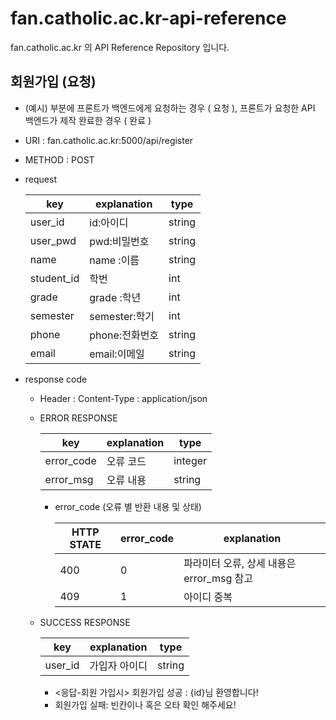 # fan.catholic.ac.kr-api-reference
fan.catholic.ac.kr 의 API Reference Repository 입니다.

## 회원가입 (요청)
- (예시) 부분에 프론트가 백엔드에게 요청하는 경우 ( 요청 ), 프론트가 요청한 API 백엔드가 제작 완료한 경우 ( 완료 )
- URI : fan.catholic.ac.kr:5000/api/register
- METHOD : POST
- request

    | key | explanation | type |
    |--- |--- |--- |
    |user_id  | id:아이디    | string
    |user_pwd | pwd:비밀번호 | string
    |name     | name :이름   | string
    |student_id| 학번        | int
    |grade    | grade :학년  | int
    |semester |semester:학기 | int
    |phone    |phone:전화번호|string
    |email    |email:이메일  |string

- response code
    - Header :
        Content-Type : application/json
    - ERROR RESPONSE
    
        |    key   | explanation |   type  |
        | -------- | ----------- |-------- |
        |error_code| 오류 코드     | integer | 
        |error_msg | 오류 내용  | string  |
        
        - error_code (오류 별 반환 내용 및 상태)
        
            | HTTP STATE | error_code | explanation |
            |----------- | ---------- | ----------- |
            | 400 |0| 파라미터 오류, 상세 내용은 error_msg 참고 |
            | 409 |1| 아이디 중복 |
    
    - SUCCESS RESPONSE
    
        | key | explanation | type |
        |--- |--- |--- |
        | user_id | 가입자 아이디 | string |
        
       -  <응답-회원 가입시> 회원가입 성공 : {id}님 환영합니다! 
       -  회원가입 실패: 빈칸이나 혹은 오타 확인 해주세요!
